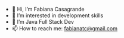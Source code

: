 - 👋 Hi, I’m Fabiana Casagrande
- 👀 I’m interested in development skills
- 🌱 I’m Java Full Stack Dev
- 📫 How to reach me: fabianatc@gmail.com
